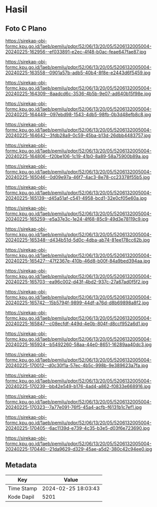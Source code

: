 # Hasil

## Foto C Plano

https://sirekap-obj-formc.kpu.go.id/1aeb/pemilu/pdpr/52/06/13/20/05/5206132005004-20240225-162956--ef033891-e2ec-4f48-b0ac-feae647fae87.jpg

https://sirekap-obj-formc.kpu.go.id/1aeb/pemilu/pdpr/52/06/13/20/05/5206132005004-20240225-163558--0901a57b-adb5-40b4-8f8e-e2443d6f5459.jpg

https://sirekap-obj-formc.kpu.go.id/1aeb/pemilu/pdpr/52/06/13/20/05/5206132005004-20240225-164309--8aadcd6c-3536-4b5b-9e07-ad640b15f98e.jpg

https://sirekap-obj-formc.kpu.go.id/1aeb/pemilu/pdpr/52/06/13/20/05/5206132005004-20240225-164449--097ebd98-1543-4db5-98fb-0b3d48efb8c8.jpg

https://sirekap-obj-formc.kpu.go.id/1aeb/pemilu/pdpr/52/06/13/20/05/5206132005004-20240225-164642--3fdb28a9-0c59-45ba-b13d-26dbb4483757.jpg

https://sirekap-obj-formc.kpu.go.id/1aeb/pemilu/pdpr/52/06/13/20/05/5206132005004-20240225-164806--f20be106-1c19-41b0-8a89-58a75900b89a.jpg

https://sirekap-obj-formc.kpu.go.id/1aeb/pemilu/pdpr/52/06/13/20/05/5206132005004-20240225-165046--0d09e97a-46f7-4ac3-8e78-cc23378f55b5.jpg

https://sirekap-obj-formc.kpu.go.id/1aeb/pemilu/pdpr/52/06/13/20/05/5206132005004-20240225-165139--d45a51af-c541-4958-bcd1-32e0cf05e60a.jpg

https://sirekap-obj-formc.kpu.go.id/1aeb/pemilu/pdpr/52/06/13/20/05/5206132005004-20240225-165259--e5a37e3c-1e24-4f68-85c9-49d3e78119c9.jpg

https://sirekap-obj-formc.kpu.go.id/1aeb/pemilu/pdpr/52/06/13/20/05/5206132005004-20240225-165348--d434b51d-5d0c-4dba-ab74-81ee178cc62b.jpg

https://sirekap-obj-formc.kpu.go.id/1aeb/pemilu/pdpr/52/06/13/20/05/5206132005004-20240225-165427--47f2367e-410b-46d8-b00f-84a9bed394aa.jpg

https://sirekap-obj-formc.kpu.go.id/1aeb/pemilu/pdpr/52/06/13/20/05/5206132005004-20240225-165703--ea96c002-d43f-4bd2-937c-27a67ad0f5f2.jpg

https://sirekap-obj-formc.kpu.go.id/1aeb/pemilu/pdpr/52/06/13/20/05/5206132005004-20240225-165742--15b5794f-9899-44df-a76d-d8b69898a8f2.jpg

https://sirekap-obj-formc.kpu.go.id/1aeb/pemilu/pdpr/52/06/13/20/05/5206132005004-20240225-165847--c08ecfdf-449d-4e0b-804f-d8ccf952a6d1.jpg

https://sirekap-obj-formc.kpu.go.id/1aeb/pemilu/pdpr/52/06/13/20/05/5206132005004-20240225-165924--b5492260-58aa-44e0-8651-16289aa40dc3.jpg

https://sirekap-obj-formc.kpu.go.id/1aeb/pemilu/pdpr/52/06/13/20/05/5206132005004-20240225-170012--d0c30f1a-57ec-4b5c-998b-9e389623a7fa.jpg

https://sirekap-obj-formc.kpu.go.id/1aeb/pemilu/pdpr/52/06/13/20/05/5206132005004-20240225-170239--bb42e549-b176-4ad4-a862-f0833e668916.jpg

https://sirekap-obj-formc.kpu.go.id/1aeb/pemilu/pdpr/52/06/13/20/05/5206132005004-20240225-170323--7a77e091-76f5-45a4-acfb-f6131b1c7ef1.jpg

https://sirekap-obj-formc.kpu.go.id/1aeb/pemilu/pdpr/52/06/13/20/05/5206132005004-20240225-170405--6ac1139d-e739-4c35-b3e5-d03f6e723690.jpg

https://sirekap-obj-formc.kpu.go.id/1aeb/pemilu/pdpr/52/06/13/20/05/5206132005004-20240225-170440--21da9629-d329-45ae-a5d2-380c42c94ee0.jpg


## Metadata

| Key        | Value               |
| ---------- | ------------------- |
| Time Stamp | 2024-02-25 18:03:43 |
| Kode Dapil | 5201                |



